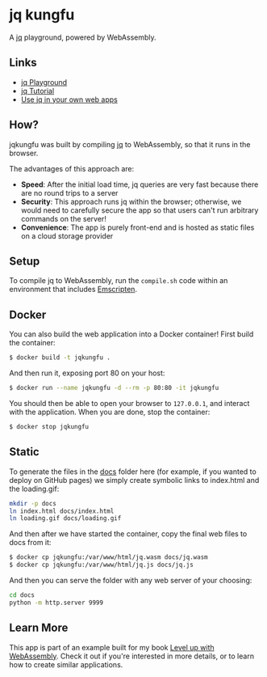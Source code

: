 # jq kungfu

A [jq](https://github.com/stedolan/jq/) playground, powered by WebAssembly.

## Links

* [jq Playground](https://jqkungfu.com)
* [jq Tutorial](https://sandbox.bio/tutorials?id=jq-intro)
* [Use jq in your own web apps](https://github.com/biowasm/biowasm/tree/main/tools/jq#jqwasm)


## How?

jqkungfu was built by compiling [jq](https://github.com/stedolan/jq/) to WebAssembly, so that it runs in the browser.

The advantages of this approach are:

- **Speed**: After the initial load time, jq queries are very fast because there are no round trips to a server
- **Security**: This approach runs jq within the browser; otherwise, we would need to carefully secure the app so that users can't run arbitrary commands on the server!
- **Convenience**: The app is purely front-end and is hosted as static files on a cloud storage provider

## Setup

To compile jq to WebAssembly, run the `compile.sh` code within an environment that includes <a href="https://github.com/emscripten-core/emscripten">Emscripten</a>.

## Docker

You can also build the web application into a Docker container! First build the container:

```bash
$ docker build -t jqkungfu .
```

And then run it, exposing port 80 on your host:

```bash
$ docker run --name jqkungfu -d --rm -p 80:80 -it jqkungfu
```

You should then be able to open your browser to `127.0.0.1`, and interact with
the application. When you are done, stop the container:

```bash
$ docker stop jqkungfu
```

## Static

To generate the files in the [docs](docs) folder here (for example, if you wanted to
deploy on GitHub pages) we simply create symbolic links to index.html and the loading.gif:

```bash
mkdir -p docs
ln index.html docs/index.html
ln loading.gif docs/loading.gif
```
And then after we have started the container, copy the final web files to docs from it:

```bash
$ docker cp jqkungfu:/var/www/html/jq.wasm docs/jq.wasm
$ docker cp jqkungfu:/var/www/html/jq.js docs/jq.js
```

And then you can serve the folder with any web server of your choosing:

```bash
cd docs
python -m http.server 9999
```

## Learn More

This app is part of an example built for my book <a href="http://levelupwasm.com">Level up with WebAssembly</a>. Check it out if you're interested in more details, or to learn how to create similar applications.
